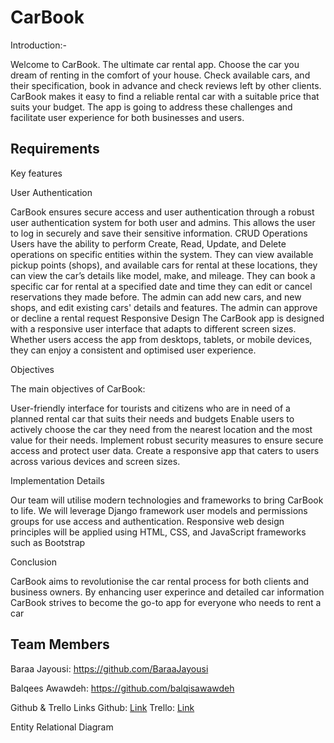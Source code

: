 <h1>CarBook</h1>

Introduction:-

Welcome to CarBook. The ultimate car rental app. Choose the car you dream of renting in the comfort of your house. Check available cars, and their specification, book in advance and check reviews left by other clients. 
CarBook makes it easy to find a reliable rental car with a suitable price that suits your budget. The app is going to address these challenges and facilitate user experience for both businesses and users.

<h2><b>Requirements</b></h2>

Key features

User Authentication

CarBook ensures secure access and user authentication through a robust user
authentication system for both user and admins. This allows the user to log in securely and save their sensitive information.
CRUD Operations
Users have the ability to perform Create, Read, Update, and Delete operations on
specific entities within the system. They can view available pickup points (shops), and available cars for rental at these locations, they can view the car’s details like model, make, and mileage. They can book a specific car for rental at a specified date and time they can edit or cancel reservations they made before.
The admin can add new cars, and new shops, and edit existing cars' details and features. The admin can approve or decline a rental request
Responsive Design
The CarBook app is designed with a responsive user interface that adapts to
different screen sizes. Whether users access the app from desktops, tablets, or mobile
devices, they can enjoy a consistent and optimised user experience.

Objectives

The main objectives of CarBook:

User-friendly interface for tourists and citizens who are in need of a planned rental car that suits their needs and budgets
Enable users to actively choose the car they need from the nearest location and the most value for their needs.
Implement robust security measures to ensure secure access and protect user data.
Create a responsive app that caters to users across various devices and screen sizes.

Implementation Details

Our team will utilise modern technologies and frameworks to bring CarBook to life. We will leverage Django framework user models and permissions groups for use access and authentication. Responsive web design principles will be applied using HTML, CSS, and JavaScript frameworks such as Bootstrap

Conclusion

CarBook aims to revolutionise the car rental process for both clients and business owners. By enhancing user experince and detailed car information CarBook strives to become the go-to app for everyone who needs to rent a car

<h2><b>Team Members</b></h2>

Baraa Jayousi: https://github.com/BaraaJayousi

Balqees Awawdeh: https://github.com/balqisawawdeh

Github & Trello Links
Github: [Link](https://github.com/BaraaJayousi/CarBookProject) 
Trello: [Link](https://trello.com/invite/b/JmQOHhzH/ATTI8512bafe5136aa9a608643af25dece82843E8634/axos-group3-project)

Entity Relational Diagram


